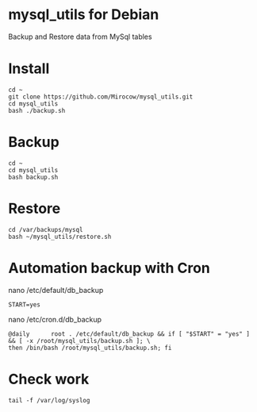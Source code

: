 mysql_utils for Debian
=======================

Backup and Restore data from MySql tables

Install
======

    cd ~
    git clone https://github.com/Mirocow/mysql_utils.git
    cd mysql_utils
    bash ./backup.sh

Backup    
======

    cd ~
    cd mysql_utils
    bash backup.sh

Restore
=======

    cd /var/backups/mysql
    bash ~/mysql_utils/restore.sh

Automation backup with Cron
===========================

nano /etc/default/db_backup

    START=yes

nano /etc/cron.d/db_backup

    @daily      root . /etc/default/db_backup && if [ "$START" = "yes" ] && [ -x /root/mysql_utils/backup.sh ]; \
    then /bin/bash /root/mysql_utils/backup.sh; fi

Check work
==========

    tail -f /var/log/syslog
